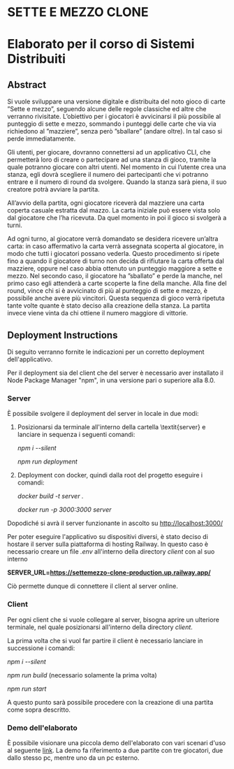 # SETTE E MEZZO CLONE

# Elaborato per il corso di Sistemi Distribuiti

## Abstract

Si vuole sviluppare una versione digitale e distribuita del noto gioco di carte ”Sette e mezzo”, seguendo alcune delle regole classiche ed altre che verranno rivisitate. L’obiettivo per i giocatori è avvicinarsi il più possibile al punteggio di sette e mezzo, sommando i punteggi delle carte che via via richiedono al ”mazziere”, senza però ”sballare” (andare oltre). In tal caso si perde immediatamente.

Gli utenti, per giocare, dovranno connettersi ad un applicativo CLI, che permetterà loro di creare o partecipare ad una stanza di gioco, tramite la quale potranno giocare con altri utenti. Nel momento in cui l’utente crea una stanza, egli dovrà scegliere il numero dei partecipanti che vi potranno entrare e il numero di round da svolgere. Quando la stanza sarà piena, il suo creatore potrà avviare la partita.

All’avvio della partita, ogni giocatore riceverà dal mazziere una carta coperta casuale estratta dal mazzo. La carta iniziale può essere vista solo dal giocatore che l’ha ricevuta. Da quel momento in poi il gioco si svolgerà a turni.

Ad ogni turno, al giocatore verrà domandato se desidera ricevere un’altra carta: in caso affermativo la carta verrà assegnata scoperta al giocatore, in modo che tutti i giocatori possano vederla. Questo procedimento si ripete fino a quando il giocatore di turno non decida di rifiutare la carta offerta dal mazziere, oppure nel caso abbia ottenuto un punteggio maggiore a sette e mezzo. Nel secondo caso, il giocatore ha ”sballato” e perde la manche, nel primo caso egli attenderà a carte scoperte la fine della manche.
Alla fine del round, vince chi si è avvicinato di più al punteggio di sette e mezzo, è possibile anche avere più vincitori. Questa sequenza di gioco verrà ripetuta tante volte quante è stato deciso alla creazione della stanza. La partita invece viene vinta da chi ottiene il numero maggiore di vittorie.

## Deployment Instructions
Di seguito verranno fornite le indicazioni per un corretto deployment dell'applicativo.

Per il deployment sia del client che del server è necessario aver installato il Node Package Manager "npm", in una versione pari o superiore alla 8.0.

### Server

È possibile svolgere il deployment del server in locale in due modi:
1. Posizionarsi da terminale all'interno della cartella \textit{server} e lanciare in sequenza i seguenti comandi:

     *npm i --silent*

     *npm run deployment*
2. Deployment con docker, quindi dalla root del progetto eseguire i comandi:

     *docker build -t server .*

     *docker run -p 3000:3000 server*

Dopodiché si avrà il server funzionante in ascolto su <http://localhost:3000/>

Per poter eseguire l'applicativo su dispositivi diversi, è stato deciso di hostare il server sulla piattaforma di hosting Railway. In questo caso è necessario creare un file *.env* all'interno della directory *client* con al suo interno

**SERVER_URL=https://settemezzo-clone-production.up.railway.app/**

Ciò permette dunque di connettere il client al server online.

### Client

Per ogni client che si vuole collegare al server, bisogna aprire un ulteriore terminale, nel quale posizionarsi all'interno della directory *client*.

La prima volta che si vuol far partire il client è necessario lanciare in successione i comandi:

*npm i --silent*

*npm run build*  (necessario solamente la prima volta)

*npm run start*

A questo punto sarà possibile procedere con la creazione di una partita come sopra descritto.

### Demo dell'elaborato 

È possibile visionare una piccola demo dell'elaborato con vari scenari d'uso al seguente [link](https://liveunibo-my.sharepoint.com/:v:/g/personal/angela_cortecchia_studio_unibo_it/EdDDO26GVGlHqivtucu7p3gBBMqQCQlJqVoWXuw7RYg2UA?e=svMGyE). La demo fa riferimento a due partite con tre giocatori, due dallo stesso pc, mentre uno da un pc esterno.
